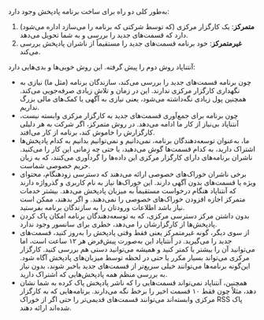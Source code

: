 به‌طور کلی دو راه برای ساخت برنامه پادپخش وجود دارد:

1. **متمرکز**: یک کارگزار مرکزی (که توسط شرکتی که برنامه را می‌سازد اداره می‌شود) دارد که قسمت‌های جدید را بررسی و به شما تحویل می‌دهد.
1. **غیرمتمرکز**: خود برنامه قسمت‌های جدید را مستقیماً از ناشران پادپخش بررسی می‌کند.

آنتناپاد روش دوم را پیش گرفته. این روش خوبی‌ها و بدی‌هایی دارد:

- چون برنامه قسمت‌های جدید را بررسی می‌کند، سازندگان برنامه (مثل ما) نیازی به نگهداری کارگزار مرکزی ندارند. این در زمان و تلاش زیادی صرفه‌جویی می‌کند. همچنین پول زیادی نگه‌داشته می‌شود، یعنی نیازی به آگهی یا کمک‌های مالی بزرگ نداریم.
- چون برنامه برای جمع‌آوری قسمت‌های جدید به کارگزار مرکزی وابسته نیست، آنتناپاد بی‌نیاز از کار ما ادامه می‌دهد. در روش متمرکز، اگر شرکت به هر دلیلی کارگزارش را خاموش کند، برنامه از کار می‌افتد.
- ما، به‌عنوان توسعه‌دهندگان برنامه، نمی‌دانیم و نمی‌توانیم بدانیم به کدام پادپخش‌ها اشتراک دارید، به کدام قسمت‌ها گوش می‌دهید، یا حتی چه زمانی این کار را می‌کنید. ناشران برنامه‌های دارای کارگزار مرکزی این داده‌ها را گردآوری می‌کنند، که به زیان حریم خصوصی شماست.
- برخی ناشران خوراک‌های خصوصی ارائه می‌دهند که دسترسی زودهنگام، محتوای ویژه یا قسمت‌های بدون آگهی دارند. این خوراک‌ها نیاز به نام کاربری و گذرواژه دارند که آنتناپاد هنگام درخواست مستقیماً به میزبان پادپخش می‌دهد. بیشتر خدمات متمرکز اجازه افزودن خوراک‌های خصوصی را نمی‌دهند. و اگر بدهند، ممکن است نیاز باشد اطلاعات ورودتان را به سازندگان برنامه بفرستید.
- بدون داشتن مرکز دسترسی مرکزی، که به توسعه‌دهندگان برنامه امکان پاک کردن پادپخش‌ها از کارگزارشان را می‌دهد، خطری برای سانسور وجود ندارد.
- از سوی دیگر، گونه غیرمتمرکز یعنی فقط وقتی پادپخش را به‌روز کنید، قسمت‌های جدید را می‌گیرید. در آنتناپاد این به‌صورت پیش‌فرض هر ۱۲ ساعت است، اما می‌توانید آن را بیشتر یا کمتر کنید و همیشه می‌توانید دستی هم بررسی کنید. کارگزار مرکزی می‌تواند بسیار مکرر یا حتی در لحظه توسط میزبان‌های پادپخش آگاه شود. این‌گونه برنامه‌ها می‌توانند خیلی سریع‌تر از قسمت‌های جدید باخبر شوند، بدون نیاز به بررسی منظم همه پادپخش‌هایی که اشتراک دارید.
- همچنین، آنتناپاد نمی‌تواند قسمت‌هایی را که ناشر پادپخش پاک کرده به شما نشان دهد، مثلاً چون فقط ۱۰ قسمت اخیر را برخط نگه می‌دارند. برنامه‌هایی که به کارگزار مرکزی وابسته‌اند می‌توانند قسمت‌های قدیمی‌تر را حتی اگر از خوراک RSS پاک شده‌اند ارائه دهند.
